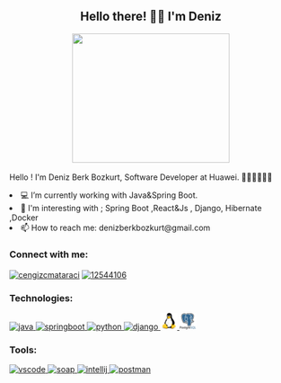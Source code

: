 <h2 align="center">Hello there! 👨‍💻 I'm Deniz</h1>
<div align="center"><img src="https://c.tenor.com/VzUuZGSJoZ4AAAAC/crazy-stewie-griffin.gif" width="280" height="230"  /> </div>


Hello ! I'm Deniz Berk Bozkurt, Software Developer at Huawei. 🧙🏾‍♂️🧙🏾‍♂️
<li>  💻 I’m currently working with Java&Spring Boot.</li>
<li> 🌱 I'm interesting with ; Spring Boot ,React&Js , Django, Hibernate ,Docker</li>
<li> 📫 How to reach me: denizberkbozkurt@gmail.com </li>



<h3 align="left">Connect with me:</h3>
<p align="left">
<a href="https://www.linkedin.com/in/deniz-berk-bozkurt-b07994182/ target="blank" rel=”noopener”><img align="center" src="https://velanovascular.com/wp-content/uploads/2020/06/LinkedIn.png" alt="cengizcmataraci" height="30" width="30" /></a>
<a href="https://stackoverflow.com/users/19426297/deniz-berk-bozkurt" target="blank" rel=”noopener”><img align="center" src="https://upload.wikimedia.org/wikipedia/commons/thumb/e/ef/Stack_Overflow_icon.svg/768px-Stack_Overflow_icon.svg.png" alt="12544106" height="45" width="45" /></a>
</p>

<h3 align="left">Technologies:</h3>
<p align="left"> 
<a href="https://www.java.com/" target="_blank" rel=”noopener”> <img src="https://brandlogos.net/wp-content/uploads/2021/11/java-logo.png" alt="java" width="30" height="30"/> </a> 
<a href="https://spring.io/projects/spring-boot" target="_blank" rel=”noopener”> <img src="https://encrypted-tbn0.gstatic.com/images?q=tbn:ANd9GcRiSK7mBMEWjWtqW9QT3ezz581i4P-WYt3-iA&usqp=CAU" alt="springboot" width="30" height="30"/> </a>
<a href="https://www.python.org/" target="_blank" rel=”noopener”> <img src="https://mpng.subpng.com/20190328/xcl/kisspng-europython-logo-programming-language-portable-netw-join-our-team-job-opportunities-sample-solutions-5c9d90c3c63625.6121225015538300838119.jpg" alt="python" width="30" height="30"/> </a>
<a href="https://www.djangoproject.com/" target="_blank" rel=”noopener”> <img src="https://static.wikia.nocookie.net/yenisehir/images/9/97/Django-logo.png/revision/latest?cb=20101201105850&path-prefix=tr" alt="django" width="30" height="30"/> </a>
<a href="https://www.linux.org/" target="_blank" rel=”noopener”> <img src="https://raw.githubusercontent.com/devicons/devicon/master/icons/linux/linux-original.svg" alt="linux" width="30" height="30"/> </a> 
<a href="https://www.postgresql.org" target="_blank" rel=”noopener”> <img src="https://raw.githubusercontent.com/devicons/devicon/master/icons/postgresql/postgresql-original-wordmark.svg" alt="postgresql" width="30" height="30"/> </a>
  
<h3 align="left">Tools:</h3>
<a href="https://code.visualstudio.com/" target="_blank" rel=”noopener”> <img src="https://upload.wikimedia.org/wikipedia/commons/thumb/9/9a/Visual_Studio_Code_1.35_icon.svg/1024px-Visual_Studio_Code_1.35_icon.svg.png" alt="vscode" width="30" height="30"/> </a>
<a href="https://www.soapui.org/" target="_blank" rel=”noopener”> <img src="https://encrypted-tbn0.gstatic.com/images?q=tbn:ANd9GcSmW9aumXHc2SnVR3vu43zySwjUJJqwiGt7ug&usqp=CAU" alt="soap" width="30" height="30"/> </a> 
<a href="https://www.jetbrains.com/idea/" target="_blank" rel=”noopener”> <img src="https://encrypted-tbn0.gstatic.com/images?q=tbn:ANd9GcT7v99d2WS7qt24zSS9XUSrv3XanEOGbLv-_Q&usqp=CAU" alt="intellij" width="37" height="37"/> </a>
<a href="https://postman.com" target="_blank" rel=”noopener”> <img src="https://www.vectorlogo.zone/logos/getpostman/getpostman-icon.svg" alt="postman" width="30" height="30"/> </a> 

</p>
